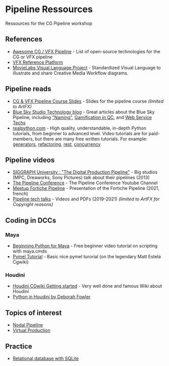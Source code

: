 # Pipeline Ressources

Ressources for the CG Pipeline workshop

###
## References

* [Awesome CG / VFX Pipeline](https://github.com/cgwire/awesome-cg-vfx-pipeline) - List of open-source technologies for the CG or VFX pipeline
* [VFX Reference Platform](http://vfxplatform.com/)
* [MovieLabs Visual Language Project](https://movielabs.com/visual-language-specifications-resources/) - Standardized Visual Language to illustrate and share Creative Media Workflow diagrams. 
  
###
## Pipeline reads

* [CG & VFX Pipeline Course Slides](https://docs.google.com/presentation/d/1hKqBBAoo_r4z3aoC0Qt1qGz_tu-JjcBlWfH307XMtP4/edit?usp=sharing) - Slides for the pipeline course *(limited to ArtFX)*
* [Blue Sky Studio Technology blog](https://medium.com/blue-sky-tech-blog) - Great articles about the Blue Sky Pipeline, including ["Naming"](https://medium.com/blue-sky-tech-blog/non-noxious-nomenclature-977a173c6826), [Gamification in QC](https://medium.com/blue-sky-tech-blog/introducing-achievements-into-qc-6fee943324df), and [Web Service Techs](https://medium.com/blue-sky-tech-blog/conduit-services-archetype-598d4fa316e9)
* [realpython.com](https://realpython.com/) - High quality, understandable, in-depth Python tutorials, from beginner to advanced level.
  Video tutorials are for paid-members, but there are many free written tutorials.
  For example: [generators](https://realpython.com/introduction-to-python-generators/), [refactoring](https://realpython.com/python-refactoring/), [rest](https://realpython.com/api-integration-in-python/), [concurrency](https://realpython.com/python-concurrency/)
  
###
## Pipeline videos
* [SIGGRAPH University : "The Digital Production Pipeline"](https://www.youtube.com/watch?v=I9ql13bEzmc) - Big studios (MPC, Dreaworks, Sony Pictures) talk about their pipelines (2013) 
* [The Pipeline Conference](https://www.youtube.com/channel/UCHbWFxSt5SgLgVarknHJnLg) - The Pipeline Conference Youtube Channel
* [Meetup Fortiche Pipeline](https://www.youtube.com/watch?v=CXyxaXGsjfQ) - Presentation of the Fortiche Pipeline (2021, french)
* [Pipeline tech talks](https://drive.google.com/drive/folders/1yJjJR4FpczQ55XRc_7oYOjRh7ICC49QW?usp=sharing) - Videos and PDFs (2019-2021) *(limited to ArtFX for Copyright reasons)*
  
###   
## Coding in DCCs

### Maya
* [Beginning Python for Maya](https://zurbrigg.com/tutorials/beginning-python-for-maya) - Free beginner video tutorial on scripting with maya.cmds
* [Pymel Tutorial](https://www.tokeru.com/cgwiki/index.php?title=PymelTutorial) - Basic nice pymel turorial (on the legendary Matt Estela Cgwiki)

### Houdini
* [Houdini CGwiki Getting started](https://www.tokeru.com/cgwiki/index.php?title=HoudiniGettingStarted) - Very well done and famous Wiki about Houdini
* [Python in Houdini by Deborah Fowler](https://www.deborahrfowler.com/PythonResources/PythonInHoudini.html)
   

## Topics of interest 

* [Nodal Pipeline](nodal_pipeline.md)
* [Virtual Production](virtual_production.md)


## Practice  

* [Relational database with SQLite](rdb_sql.md) 


